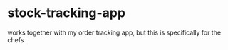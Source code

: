# stock-tracking-app
works together with my order tracking app, but this is specifically for the chefs
